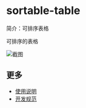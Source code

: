 # sortable-table

简介：可排序表格

可排序的表格

![截图](https://img.alicdn.com/tfs/TB1Od76i2DH8KJjy1XcXXcpdXXa-1892-638.png)

## 更多

* [使用说明](http://gitlab.alibaba-inc.com/ice/notes/issues/830)
* [开发规范](http://gitlab.alibaba-inc.com/ice/notes/issues/830)
